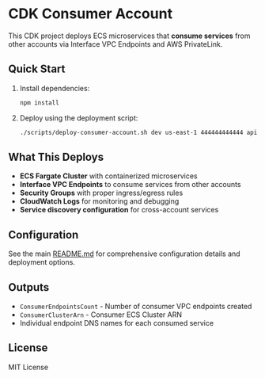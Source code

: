 # CDK Consumer Account

This CDK project deploys ECS microservices that **consume services** from other accounts via Interface VPC Endpoints and AWS PrivateLink.

## Quick Start

1. Install dependencies:
   ```bash
   npm install
   ```

2. Deploy using the deployment script:
   ```bash
   ./scripts/deploy-consumer-account.sh dev us-east-1 444444444444 api-consumer 80 nginx:alpine
   ```

## What This Deploys

- **ECS Fargate Cluster** with containerized microservices
- **Interface VPC Endpoints** to consume services from other accounts
- **Security Groups** with proper ingress/egress rules
- **CloudWatch Logs** for monitoring and debugging
- **Service discovery configuration** for cross-account services

## Configuration

See the main [README.md](../README.md) for comprehensive configuration details and deployment options.

## Outputs

- `ConsumerEndpointsCount` - Number of consumer VPC endpoints created
- `ConsumerClusterArn` - Consumer ECS Cluster ARN
- Individual endpoint DNS names for each consumed service

## License

MIT License